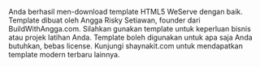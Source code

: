 Anda berhasil men-download template HTML5 WeServe dengan baik.
Template dibuat oleh Angga Risky Setiawan, founder dari BuildWithAngga.com.
Silahkan gunakan template untuk keperluan bisnis atau projek latihan Anda.
Template boleh digunakan untuk apa saja Anda butuhkan, bebas license.
Kunjungi shaynakit.com untuk mendapatkan template modern terbaru lainnya.
